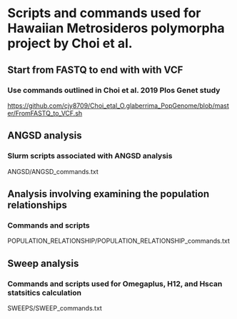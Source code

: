 # Scripts and commands used for Hawaiian Metrosideros polymorpha project by Choi et al.

## Start from FASTQ to end with with VCF
### Use commands outlined in Choi et al. 2019 Plos Genet study
https://github.com/cjy8709/Choi_etal_O.glaberrima_PopGenome/blob/master/FromFASTQ_to_VCF.sh

## ANGSD analysis
### Slurm scripts associated with ANGSD analysis
ANGSD/ANGSD_commands.txt

## Analysis involving examining the population relationships
### Commands and scripts
POPULATION_RELATIONSHIP/POPULATION_RELATIONSHIP_commands.txt

## Sweep analysis
### Commands and scripts used for Omegaplus, H12, and Hscan statsitics calculation 
SWEEPS/SWEEP_commands.txt
